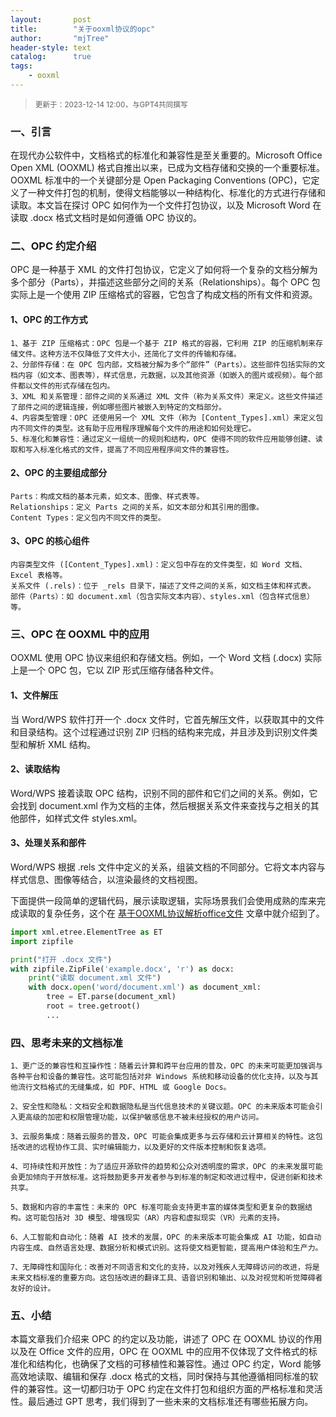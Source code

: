 ```yaml
---
layout:       post
title:        "关于ooxml协议的opc"
author:       "mjTree"
header-style: text
catalog:      true
tags:
    - ooxml
---
```


><small>更新于：2023-12-14 12:00，与GPT4共同撰写</small>


### 一、引言
在现代办公软件中，文档格式的标准化和兼容性是至关重要的。Microsoft Office Open XML (OOXML) 格式自推出以来，已成为文档存储和交换的一个重要标准。OOXML 标准中的一个关键部分是 Open Packaging Conventions (OPC)，它定义了一种文件打包的机制，使得文档能够以一种结构化、标准化的方式进行存储和读取。本文旨在探讨 OPC 如何作为一个文件打包协议，以及 Microsoft Word 在读取 .docx 格式文档时是如何遵循 OPC 协议的。  


### 二、OPC 约定介绍
OPC 是一种基于 XML 的文件打包协议，它定义了如何将一个复杂的文档分解为多个部分（Parts），并描述这些部分之间的关系（Relationships）。每个 OPC 包实际上是一个使用 ZIP 压缩格式的容器，它包含了构成文档的所有文件和资源。  


#### 1、OPC 的工作方式
```text
1、基于 ZIP 压缩格式：OPC 包是一个基于 ZIP 格式的容器，它利用 ZIP 的压缩机制来存储文件。这种方法不仅降低了文件大小，还简化了文件的传输和存储。
2、分部件存储：在 OPC 包内部，文档被分解为多个“部件”（Parts）。这些部件包括实际的文档内容（如文本、图表等），样式信息，元数据，以及其他资源（如嵌入的图片或视频）。每个部件都以文件的形式存储在包内。
3、XML 和关系管理：部件之间的关系通过 XML 文件（称为关系文件）来定义。这些文件描述了部件之间的逻辑连接，例如哪些图片被嵌入到特定的文档部分。
4、内容类型管理：OPC 还使用另一个 XML 文件（称为 [Content_Types].xml）来定义包内不同文件的类型。这有助于应用程序理解每个文件的用途和如何处理它。
5、标准化和兼容性：通过定义一组统一的规则和结构，OPC 使得不同的软件应用能够创建、读取和写入标准化格式的文件，提高了不同应用程序间文件的兼容性。
```

#### 2、OPC 的主要组成部分
```text
Parts：构成文档的基本元素，如文本、图像、样式表等。
Relationships：定义 Parts 之间的关系，如文本部分和其引用的图像。
Content Types：定义包内不同文件的类型。
```

#### 3、OPC 的核心组件
```text
内容类型文件 ([Content_Types].xml)：定义包中存在的文件类型，如 Word 文档、Excel 表格等。
关系文件 (.rels)：位于 _rels 目录下，描述了文件之间的关系，如文档主体和样式表。
部件（Parts）：如 document.xml（包含实际文本内容）、styles.xml（包含样式信息）等。
```


### 三、OPC 在 OOXML 中的应用
OOXML 使用 OPC 协议来组织和存储文档。例如，一个 Word 文档 (.docx) 实际上是一个 OPC 包，它以 ZIP 形式压缩存储各种文件。  

#### 1、文件解压
当 Word/WPS 软件打开一个 .docx 文件时，它首先解压文件，以获取其中的文件和目录结构。这个过程通过识别 ZIP 归档的结构来完成，并且涉及到识别文件类型和解析 XML 结构。  

#### 2、读取结构
Word/WPS 接着读取 OPC 结构，识别不同的部件和它们之间的关系。例如，它会找到 document.xml 作为文档的主体，然后根据关系文件来查找与之相关的其他部件，如样式文件 styles.xml。  

#### 3、处理关系和部件
Word/WPS 根据 .rels 文件中定义的关系，组装文档的不同部分。它将文本内容与样式信息、图像等结合，以渲染最终的文档视图。  

下面提供一段简单的逻辑代码，展示读取逻辑，实际场景我们会使用成熟的库来完成读取的复杂任务，这个在 [基于OOXML协议解析office文件](https://mjtree.github.io/2023/11/25/基于ooxml协议解析office文件) 文章中就介绍到了。  
```python
import xml.etree.ElementTree as ET
import zipfile

print("打开 .docx 文件")
with zipfile.ZipFile('example.docx', 'r') as docx:
    print("读取 document.xml 文件")
    with docx.open('word/document.xml') as document_xml:
        tree = ET.parse(document_xml)
        root = tree.getroot()
        ...
```


### 四、思考未来的文档标准

```text
1、更广泛的兼容性和互操作性：随着云计算和跨平台应用的普及，OPC 的未来可能更加强调与各种平台和设备的兼容性。这可能包括对非 Windows 系统和移动设备的优化支持，以及与其他流行文档格式的无缝集成，如 PDF、HTML 或 Google Docs。

2、安全性和隐私：文档安全和数据隐私是当代信息技术的关键议题。OPC 的未来版本可能会引入更高级的加密和权限管理功能，以保护敏感信息不被未经授权的用户访问。

3、云服务集成：随着云服务的普及，OPC 可能会集成更多与云存储和云计算相关的特性。这包括改进的远程协作工具、实时编辑能力，以及更好的文件版本控制和恢复选项。

4、可持续性和开放性：为了适应开源软件的趋势和公众对透明度的需求，OPC 的未来发展可能会更加倾向于开放标准。这将鼓励更多开发者参与到标准的制定和改进过程中，促进创新和技术共享。

5、数据和内容的丰富性：未来的 OPC 标准可能会支持更丰富的媒体类型和更复杂的数据结构。这可能包括对 3D 模型、增强现实（AR）内容和虚拟现实（VR）元素的支持。

6、人工智能和自动化：随着 AI 技术的发展，OPC 的未来版本可能会集成 AI 功能，如自动内容生成、自然语言处理、数据分析和模式识别。这将使文档更智能，提高用户体验和生产力。

7、无障碍性和国际化：改善对不同语言和文化的支持，以及对残疾人无障碍访问的改进，将是未来文档标准的重要方向。这包括改进的翻译工具、语音识别和输出、以及对视觉和听觉障碍者友好的设计。
```


### 五、小结
本篇文章我们介绍来 OPC 的约定以及功能，讲述了 OPC 在 OOXML 协议的作用以及在 Office 文件的应用，OPC 在 OOXML 中的应用不仅体现了文件格式的标准化和结构化，也确保了文档的可移植性和兼容性。通过 OPC 约定，Word 能够高效地读取、编辑和保存 .docx 格式的文档，同时保持与其他遵循相同标准的软件的兼容性。这一切都归功于 OPC 约定在文件打包和组织方面的严格标准和灵活性。最后通过 GPT 思考，我们得到了一些未来的文档标准还有哪些拓展方向。   

